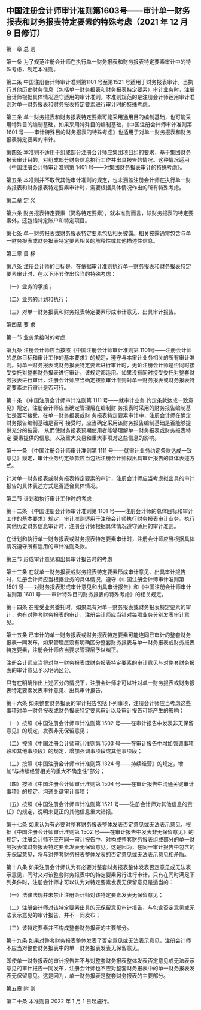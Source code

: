 ## 中国注册会计师审计准则第1603号——审计单一财务报表和财务报表特定要素的特殊考虑（2021 年 12 月 9 日修订）

第一章 总 则

第一条 为了规范注册会计师在执行单一财务报表和财务报表特定要素审计中的特殊考虑，制定本准则。

第二条 中国注册会计师审计准则第1101 号至第1521 号适用于财务报表审计。当执行其他历史财务信息（包括单一财务报表和财务报表特定要素）审计业务时，注册会计师根据具体情况遵守适用的审计准则。本准则规范的是注册会计师运用审计准则对单一财务报表和财务报表特定要素进行审计时的特殊考虑。

第三条 单一财务报表和财务报表特定要素可能采用通用目的编制基础，也可能采用特殊目的编制基础。如果采用特殊目的编制基础，《中国注册会计师审计准则第 1601 号——审计特殊目的财务报表的特殊考虑》也适用于对单一财务报表和财务报表特定要素的审计。

第四条 本准则不适用于组成部分注册会计师应集团项目组的要求，基于集团财务报表审计目的，对组成部分财务信息执行工作并出具报告的情况。这种情况适用《中国注册会计师审计准则第 1401 号——对集团财务报表审计的特殊考虑》。

第五条 本准则并不取代其他审计准则的规定，也未涵盖注册会计师在执行单一财务报表和财务报表特定要素审计时，需要根据具体情况作出的所有特殊考虑。

第二章 定 义

第六条 财务报表特定要素（简称特定要素），就本准则而言，除财务报表的特定要素外，还包括特定账户和特定项目。

第七条 单一财务报表或财务报表特定要素包括相关披露。相关披露通常包含与单一财务报表或财务报表特定要素相关的解释性或其他描述性信息。

第三章 目 标

第八条 注册会计师的目标是，在依据审计准则执行单一财务报表和财务报表特定要素审计时，在以下环节作出恰当的特殊考虑：

（一）业务的承接；

（二）业务的计划和执行；

（三）对单一财务报表和财务报表特定要素形成审计意见、出具审计报告。

第四章 要 求

第一节 业务承接时的考虑

第九条 注册会计师应当按照《中国注册会计师审计准则第 1101号——注册会计师的总体目标和审计工作的基本要求》的规定，遵守与本审计业务相关的所有审计准则。对单一财务报表或财务报表特定要素进行审计时，无论注册会计师是否同时接受委托对整套财务报表进行审计，该规定都适用。如果没有同时接受委托对整套财务报表进行审计，注册会计师应当确定按照审计准则对单一财务报表或财务报表特定要素进行审计是否可行。

第十条 《中国注册会计师审计准则第 1111 号——就审计业务 约定条款达成一致意见》规定，注册会计师应当确定管理层在编制财 务报表时采用的财务报告编制基础是否可接受。在单一财务报表或财 务报表特定要素审计中，注册会计师在确定财务报告编制基础是否可 接受时，应当确定采用该财务报告编制基础是否能够提供充分的披露， 从而使财务报表预期使用者能够理解单一财务报表或财务报表特定 要素提供的信息，以及重大交易和重大事项对这些信息的影响。

第十一条 《中国注册会计师审计准则第 1111 号——就审计业务约定条款达成一致意见》规定，审计业务约定条款应当包括注册会计师拟出具审计报告的具体表述方式。

针对单一财务报表或财务报表特定要素的审计，注册会计师应当考虑拟出具的审计报告的具体表述方式是否适合具体情况。

第二节 计划和执行审计工作时的考虑

第十二条 《中国注册会计师审计准则第 1101 号——注册会计师的总体目标和审计工作的基本要求》规定，审计准则适用于注册会计师执行财务报表审计业务。执行其他历史财务信息审计时，注册会计师根据具体情况遵守适用的审计准则。

在计划和执行单一财务报表或财务报表特定要素审计时，注册会计师应当根据具体情况遵守所有适用的审计准则条款。

第三节 形成审计意见和出具审计报告时的考虑

第十三条 在就单一财务报表或财务报表特定要素形成审计意见、出具审计报告时，注册会计师应当根据业务的具体情况，遵守《中国注册会计师审计准则第 1501 号——对财务报表形成审计意见和出具审计报告》和《中国注册会计师审计准则第 1601 号——审计特殊目的财务报表的特殊考虑》的相关规定。

第十四条 在接受业务委托时，如果既有对单一财务报表或财务报表特定要素的审计，也有对整套财务报表的审计，注册会计师应当针对每项业务分别发表审计意见。

第十五条 已审计的单一财务报表或财务报表特定要素可能连同已审计的整套财务报表一同发布，如果管理层没有明确区分整套财务报表与单一财务报表或财务报表特定要素，注册会计师应当要求管理层予以纠正。

注册会计师应当将对单一财务报表或财务报表特定要素的审计意见与对整套财务报表的审计意见予以明确区分。

只有在明确作出上述区分的情况下，注册会计师才可以针对单一财务报表或财务报表特定要素发表审计意见、出具审计报告。

第十六条 如果整套财务报表的审计报告包括下列事项，注册会计师应当考虑这些事项对单一财务报表或财务报表特定要素审计以及审计报告可能产生的影响：

（一）按照《中国注册会计师审计准则第 1502 号——在审计报告中发表非无保留意见》的规定，发表非无保留意见；

（二）按照《中国注册会计师审计准则第 1503 号——在审计报告中增加强调事项段和其他事项段》的规定，增加强调事项段或其他事项段；

（三）按照《中国注册会计师审计准则第 1324 号——持续经营》的规定，增加“与持续经营相关的重大不确定性”部分；

（四）按照《中国注册会计师审计准则第 1504 号——在审计报告中沟通关键审计事项》的规定，沟通关键审计事项；

（五）按照《中国注册会计师审计准则第 1521 号——注册会计师对其他信息的责任》的规定，说明未更正的其他信息重大错报。

第十七条 如果认为有必要对整套财务报表整体发表否定意见或无法表示意见，根据《中国注册会计师审计准则第 1502 号——在审计报告中发表非无保留意见》的规定，注册会计师不应在同一审计报告中，对构成整套财务报表组成部分的单一财务报表或财务报表特定要素发表无保留意见。这是因为，在同一审计报告中包含的无保留意见，将与对整套财务报表整体发表的否定意见或无法表示意见相矛盾。

第十八条 如果注册会计师认为有必要对整套财务报表整体发表否定意见或无法表示意见，同时又对该整套财务报表中的特定要素另行进行审计，只有在同时满足下列条件时，注册会计师才可以认为对特定要素发表无保留意见是适当的：

（一）法律法规并未禁止注册会计师对该特定要素发表无保留意见；

（二）注册会计师对该特定要素出具的无保留意见审计报告，与包含否定意见或无法表示意见的审计报告，并不一同发布；

（三）该特定要素并不构成整套财务报表的主要部分。

第十九条 如果对整套财务报表整体发表了否定意见或无法表示意见，注册会计师不应当对整套财务报表中的单一财务报表发表无保留意见。

即使单一财务报表的审计报告并不与对整套财务报表整体发表否定意见或无法表示意见的审计报告一同发布，注册会计师也不应对整套财务报表中的单一财务报表发表无保留意见。这是因为，单一财务报表是整套财务报表的主要部分。

第五章 附 则

第二十条 本准则自 2022 年 1 月 1 日起施行。